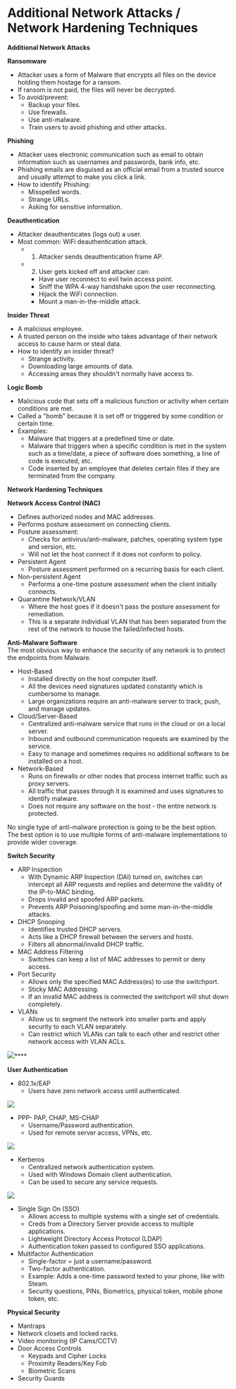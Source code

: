 # Additional Network Attacks / Network Hardening Techniques

**Additional Network Attacks**

**Ransomware**

* Attacker uses a form of Malware that encrypts all files on the device holding them hostage for a ransom.
* If ransom is not paid, the files will never be decrypted.
* To avoid/prevent:
  * Backup your files.
  * Use firewalls.
  * Use anti-malware.
  * Train users to avoid phishing and other attacks.

**Phishing**

* Attacker uses electronic communication such as email to obtain information such as usernames and passwords, bank info, etc.
* Phishing emails are disguised as an official email from a trusted source and usually attempt to make you click a link.
* How to identify Phishing:
  * Misspelled words.
  * Strange URLs.
  * Asking for sensitive information.

**Deauthentication**

* Attacker deauthenticates \(logs out\) a user.
* Most common: WiFi deauthentication attack.
  * 1. Attacker sends deauthentication frame AP.
  * 2. User gets kicked off and attacker can:
    * Have user reconnect to evil twin access point.
    * Sniff the WPA 4-way handshake upon the user reconnecting.
    * Hijack the WiFi connection.
    * Mount a man-in-the-middle attack.

**Insider Threat**

* A malicious employee.
* A trusted person on the inside who takes advantage of their network access to cause harm or steal data.
* How to identify an insider threat?
  * Strange activity.
  * Downloading large amounts of data.
  * Accessing areas they shouldn't normally have access to.

**Logic Bomb**

* Malicious code that sets off a malicious function or activity when certain conditions are met.
* Called a "bomb" because it is set off or triggered by some condition or certain time.
* Examples:
  * Malware that triggers at a predefined time or date.
  * Malware that triggers when a specific condition is met in the system such as a time/date, a piece of software does something, a line of code is executed, etc.
  * Code inserted by an employee that deletes certain files if they are terminated from the company.

**Network Hardening Techniques**

**Network Access Control \(NAC\)**

* Defines authorized nodes and MAC addresses.
* Performs posture assessment on connecting clients.
* Posture assessment:
  * Checks for antivirus/anti-malware, patches, operating system type and version, etc.
  * Will not let the host connect if it does not conform to policy.
* Persistent Agent
  * Posture assessment performed on a recurring basis for each client.
* Non-persistent Agent
  * Performs a one-time posture assessment when the client initially connects.
* Quarantine Network/VLAN
  * Where the host goes if it doesn't pass the posture assessment for remediation.
  * This is a separate individual VLAN that has been separated from the rest of the network to house the failed/infected hosts.

**Anti-Malware Software**  
The most obvious way to enhance the security of any network is to protect the endpoints from Malware.

* Host-Based
  * Installed directly on the host computer itself.
  * All the devices need signatures updated constantly which is cumbersome to manage.
  * Large organizations require an anti-malware server to track, push, and manage updates.
* Cloud/Server-Based
  * Centralized anti-malware service that runs in the cloud or on a local server.
  * Inbound and outbound communication requests are examined by the service.
  * Easy to manage and sometimes requires no additional software to be installed on a host.
* Network-Based
  * Runs on firewalls or other nodes that process internet traffic such as proxy servers.
  * All traffic that passes through it is examined and uses signatures to identify malware.
  * Does not require any software on the host - the entire network is protected.

No single type of anti-malware protection is going to be the best option. The best option is to use multiple forms of anti-malware implementations to provide wider coverage.

**Switch Security**

* ARP Inspection
  * With Dynamic ARP Inspection \(DAI\) turned on, switches can intercept all ARP requests and replies and determine the validity of the IP-to-MAC binding.
  * Drops invalid and spoofed ARP packets.
  * Prevents ARP Poisoning/spoofing and some man-in-the-middle attacks.
* DHCP Snooping
  * Identifies trusted DHCP servers.
  * Acts like a DHCP firewall between the servers and hosts.
  * Filters all abnormal/invalid DHCP traffic.
* MAC Address Filtering
  * Switches can keep a list of MAC addresses to permit or deny access.
* Port Security
  * Allows only the specified MAC Address\(es\) to use the switchport.
  * Sticky MAC Addressing.
  * If an invalid MAC address is connected the switchport will shut down completely.
* VLANs
  * Allow us to segment the network into smaller parts and apply security to each VLAN separately.
  * Can restrict which VLANs can talk to each other and restrict other network access with VLAN ACLs.

![](https://www.evernote.com/shard/s342/res/82418900-36f4-008c-55af-b54408fa51ef)\*\*\*\*

**User Authentication**

* 802.1x/EAP
  * Users have zero network access until authenticated.

![](https://www.evernote.com/shard/s342/res/55cb36db-8ee9-feba-3039-92349a777165)

* PPP- PAP, CHAP, MS-CHAP
  * Username/Password authentication.
  * Used for remote server access, VPNs, etc.

![](https://www.evernote.com/shard/s342/res/d3c98d08-ff16-3722-abe3-644d5725e002)

* Kerberos
  * Centralized network authentication system.
  * Used with Windows Domain client authentication.
  * Can be used to secure any service requests.

![](https://www.evernote.com/shard/s342/res/a10fa992-dfd6-815b-680b-81c3f85fd41c)

* Single Sign On \(SSO\)
  * Allows access to multiple systems with a single set of credentials.
  * Creds from a Directory Server provide access to multiple applications.
  * Lightweight Directory Access Protocol \(LDAP\)
  * Authentication token passed to configured SSO applications.
* Multifactor Authentication
  * Single-factor = just a username/password.
  * Two-factor authentication.
  * Example: Adds a one-time password texted to your phone, like with Steam.
  * Security questions, PINs, Biometrics, physical token, mobile phone token, etc.

**Physical Security**

* Mantraps
* Network closets and locked racks.
* Video monitoring \(IP Cams/CCTV\)
* Door Access Controls
  * Keypads and Cipher Locks
  * Proximity Readers/Key Fob
  * Biometric Scans
* Security Guards

